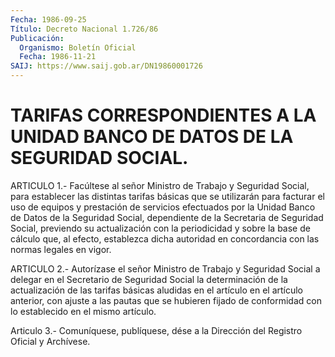 ```yaml
---
Fecha: 1986-09-25
Título: Decreto Nacional 1.726/86
Publicación:
  Organismo: Boletín Oficial
  Fecha: 1986-11-21
SAIJ: https://www.saij.gob.ar/DN19860001726
---
```

# TARIFAS CORRESPONDIENTES A LA UNIDAD BANCO DE DATOS DE LA SEGURIDAD SOCIAL.

<a id="1"></a>
ARTICULO 1.- Facúltese al señor Ministro de Trabajo y Seguridad Social, para establecer las distintas tarifas básicas que se utilizarán para facturar el uso de equipos y prestación de servicios efectuados por la Unidad Banco de Datos de la Seguridad Social, dependiente de la Secretaria de Seguridad Social, previendo su actualización con la periodicidad y sobre la base de cálculo que, al efecto, establezca dicha autoridad en concordancia con las normas legales en vigor.

<a id="2"></a>
ARTICULO 2.- Autorízase el señor Ministro de Trabajo y Seguridad Social a delegar en el Secretario de Seguridad Social la determinación de la actualización de las tarifas básicas aludidas en el artículo en el artículo anterior, con ajuste a las pautas que se hubieren fijado de conformidad con lo establecido en el mismo artículo.

<a id="3"></a>
Articulo 3.- Comuníquese, publíquese, dése a la Dirección del Registro Oficial y Archívese.